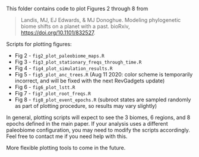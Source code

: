This folder contains code to plot Figures 2 through 8 from

> Landis, MJ, EJ Edwards, & MJ Donoghue. Modeling phylogenetic biome shifts on a planet with a past. bioRxiv, https://doi.org/10.1101/832527.

Scripts for plotting figures:

- Fig 2 - `fig2_plot_paleobiome_maps.R`
- Fig 3 - `fig3_plot_stationary_freqs_through_time.R`
- Fig 4 - `fig4_plot_simulation_results.R`
- Fig 5 - `fig5_plot_anc_trees.R` (Aug 11 2020: color scheme is temporarily incorrect, and will be fixed with the next RevGadgets update)
- Fig 6 - `fig6_plot_lstt.R`
- Fig 7 - `fig7_plot_root_freqs.R`
- Fig 8 - `fig8_plot_event_epochs.R` (subroot states are sampled randomly as part of plotting procedure, so results may vary slightly)

In general, plotting scripts will expect to see the 3 biomes, 6 regions, and 8 epochs defined in the main paper. If your analysis uses a different paleobiome configuration, you may need to modify the scripts accordingly. Feel free to contact me if you need help with this.

More flexible plotting tools to come in the future.
